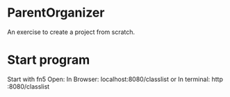 # ParentOrganizer
An exercise to create a project from scratch.

# Start program
Start with fn5
Open: 
In Browser: localhost:8080/classlist 
or
In terminal: http :8080/classlist

